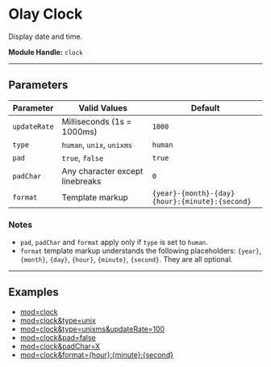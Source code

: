 # Olay Clock

Display date and time.

**Module Handle:** `clock`

---

## Parameters

| Parameter    | Valid Values                    | Default                                         |
|--------------|---------------------------------|-------------------------------------------------|
| `updateRate` | Milliseconds (1s = 1000ms)      | `1000`                                          |
| `type`       | `human`, `unix`, `unixms`       | `human`                                         |
| `pad`        | `true`, `false`                 | `true`                                          |
| `padChar`    | Any character except linebreaks | `0`                                             |
| `format`     | Template markup                 | `{year}-{month}-{day} {hour}:{minute}:{second}` |

### Notes

- `pad`, `padChar` and `format` apply only if `type` is set to `human`.
- `format` template markup understands the following placeholders: `{year}`, `{month}`, `{day}`, `{hour}`, `{minute}`, `{second}`. They are all optional.

---

## Examples

- [mod=clock](https://etrusci.org/tool/olay/?mod=clock)
- [mod=clock&type=unix](https://etrusci.org/tool/olay/?mod=clock&type=unix)
- [mod=clock&type=unixms&updateRate=100](https://etrusci.org/tool/olay/?mod=clock&type=unixms&updateRate=100)
- [mod=clock&pad=false](https://etrusci.org/tool/olay/?mod=clock&pad=false)
- [mod=clock&padChar=X](https://etrusci.org/tool/olay/?mod=clock&padChar=X)
- [mod=clock&format={hour}:{minute}:{second}](https://etrusci.org/tool/olay/?mod=clock&format={hour}:{minute}:{second})
